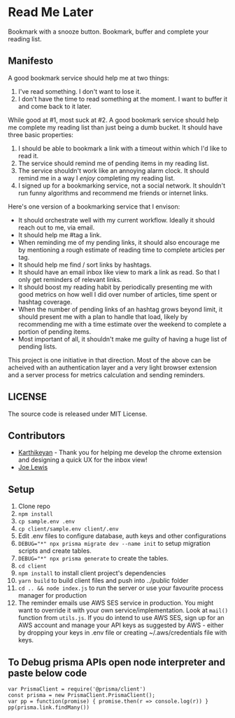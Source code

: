 # Read Me Later
Bookmark with a snooze button. Bookmark, buffer and complete your reading list. 


## Manifesto
A good bookmark service should help me at two things: 
1.  I've read something. I don't want to lose it.  
2.  I don't have the time to read something at the moment. I want to buffer it and come back to it later.

While good at #1, most suck at #2. A good bookmark service should help me complete my reading list than just being a dumb bucket. It should have three basic properties:

1. I should be able to bookmark a link with a timeout within which I'd like to read it.
2. The service should remind me of pending items in my reading list.
3. The service shouldn't work like an annoying alarm clock. It should remind me in a way I *enjoy* completing my reading list.
4. I signed up for a bookmarking service, not a social network. It shouldn't run funny algorithms and recommend me friends or internet links.

Here's one version of a bookmarking service that I envison:

+ It should orchestrate well with my current workflow. Ideally it should reach out to me, via email.  
+ It should help me #tag a link.  
+ When reminding me of my pending links, it should also encourage me by mentioning a rough estimate of reading time to complete articles per tag.  
+ It should help me find / sort links by hashtags.  
+ It should have an email inbox like view to mark a link as read. So that I only get reminders of relevant links.   
+ It should boost my reading habit by periodically presenting me with good metrics on how well I did over number of articles, time spent or hashtag coverage.   
+ When the number of pending links of an hashtag grows beyond limit, it should present me with a plan to handle that load, likely by recommending me with a time estimate over the weekend to complete a portion of pending items.  
+ Most important of all, it shouldn't make me guilty of having a huge list of pending lists.  


This project is one initiative in that direction. Most of the above can be acheived with an authentication layer and a very light browser extension and a server process for metrics calculation and sending reminders. 


## LICENSE

The source code is released under MIT License. 


## Contributors

+ [Karthikeyan](http://karthyk.dev) - Thank you for helping me develop the chrome extension and designing a quick UX for the inbox view!
+ [Joe Lewis](http://joe-lewis.com)  


## Setup

1. Clone repo
2. `npm install`
3. `cp sample.env .env`
4. `cp client/sample.env client/.env`
5.  Edit .env files to configure database, auth keys and other configurations
3. `DEBUG="*" npx prisma migrate dev --name init` to setup migration scripts and create tables. 
4. `DEBUG="*" npx prisma generate` to create the tables. 
5. `cd client`
6. `npm install` to install client project's dependencies
7. `yarn build` to build client files and push into ../public folder
6. `cd .. && node index.js` to run the server or use your favourite process manager for production
7. The reminder emails use AWS SES service in production. You might want to override it with your own service/implementation. Look at `mail()` function from `utils.js`. If you do intend to use AWS SES, sign up for an AWS account and manage your API keys as suggested by AWS - either by dropping your keys in .env file or creating ~/.aws/credentials file with keys.



## To Debug prisma APIs open node interpreter and paste below code
```
var PrismaClient = require('@prisma/client')
const prisma = new PrismaClient.PrismaClient();
var pp = function(promise) { promise.then(r => console.log(r)) }
pp(prisma.link.findMany())
```
